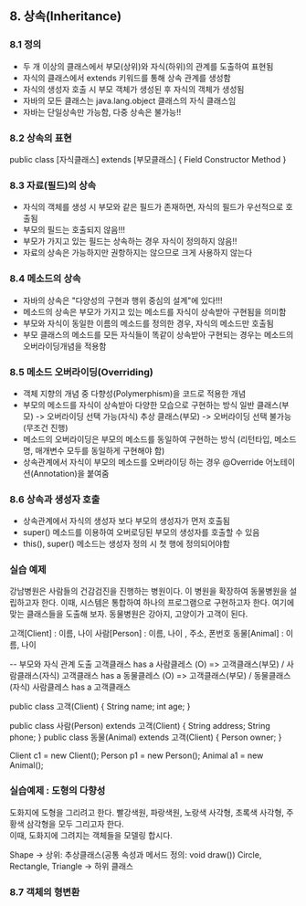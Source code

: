 ## 8. 상속(Inheritance)

### 8.1 정의
- 두 개 이상의 클래스에서 부모(상위)와 자식(하위)의 관계를 도출하여 표현됨
- 자식의 클래스에서 extends 키워드를 통해 상속 관계를 생성함
- 자식의 생성자 호출 시 부모 객체가 생성된 후 자식의 객체가 생성됨
- 자바의 모든 클래스는 java.lang.object 클래스의 자식 클래스임
- 자바는 단일상속만 가능함, 다중 상속은 불가능!!

### 8.2 상속의 표현
 public class [자식클래스] extends [부모클래스] {
 	Field
 	Constructor
 	Method
 }
 
### 8.3 자료(필드)의 상속
 - 자식의 객체를 생성 시 부모와 같은 필드가 존재하면, 자식의 필드가 우선적으로 호출됨
 - 부모의 필드는 호출되지 않음!!!
 - 부모가 가지고 있는 필드는 상속하는 경우 자식이 정의하지 않음!!
 - 자료의 상속은 가능하지만 권항하지는 않으므로 크게 사용하지 않는다
 
### 8.4 메소드의 상속
- 자바의 상속은 "다양성의 구현과 행위 중심의 설계"에 있다!!!
- 메소드의 상속은 부모가 가지고 있는 메소드를 자식이 상속받아 구현됨을 의미함
- 부모와 자식이 동일한 이름의 메소드를 정의한 경우, 자식의 메소드만 호출됨
- 부모 클래스의 메소드를 모든 자식들이 똑같이 상속받아 구현되는 경우는 메소드의 오버라이딩개념을 적용함
 
### 8.5 메소드 오버라이딩(Overriding) 
- 객체 지향의 개념 중 다향성(Polymerphism)을 코드로 적용한 개념
- 부모의 메소드를 자식이 상속받아 다양한 모습으로 구현하는 방식
  일반 클래스(부모) -> 오버라이딩 선택 가능(자식)
  추상 클래스(부모) -> 오버라이딩 선택 불가능(무조건 진행)
- 메소드의 오버라이딩은 부모의 메소드를 동일하여 구현하는 방식
  (리턴타입, 메소드명, 매개변수 모두를 동일하게 구현해야 함)
- 상속관계에서 자식이 부모의 메소드를 오버라이딩 하는 경우 @Override 어노테이션(Annotation)을 붙여줌
 
 
### 8.6 상속과 생성자 호출
- 상속관계에서 자식의 생성자 보다 부모의 생성자가 먼저 호출됨
- super() 메소드를 이용하여 오버로딩된 부모의 생성자를 호출할 수 있음
- this(), super() 메소드는 생성자 정의 시 첫 행에 정의되어야함
 
 
### 실습 예제
  강남병원은 사람들의 건감검진을 진행하는 병원이다. 이 병원을 확장하여 동물병원을 설립하고자 한다. 이때, 시스템은 통합하여
  하나의 프로그램으로 구현하고자 한다. 여기에 맞는 클래스들을 도출해 보자. 동물병원은 강아지, 고양이가 고객이 된다.
  
  고객[Client] : 이름, 나이
  사람[Person] : 이름, 나이 , 주소, 폰번호
  동물[Animal] :	이름, 나이
  
  -- 부모와 자식 관계 도출
  고객클래스 has a 사람클레스 (O) => 고객클래스(부모) / 사람클래스(자식)
  고객클래스 has a 동물클레스 (O) => 고객클래스(부모) / 동물클래스(자식)
  사람클레스 has a 고객클래스			
  
  public class 고객(Client) {
  	String name;
  	int age;
  }
  
  public class 사람(Person) extends 고객(Client) {
  	String address;
  	String phone;
  }
  public class 동물(Animal) extends 고객(Client) {
  	Person owner;
  }
  
  
  Client c1 = new Client();
  Person p1 = new Person();
  Animal a1 = new Animal();
  
### 실습예제 : 도형의 다향성
도화지에 도형을 그리려고 한다.
빨강색원, 파랑색원, 노랑색 사각형, 초록색 사각형, 주황색 삼각형을 모두 그리고자 한다.  
이때, 도화지에 그려지는 객체들을 모델링 합시다. 
  
  Shape -> 상위: 추상클래스(공통 속성과 메서드 정의: void draw())
  Circle, Rectangle, Triangle -> 하위 클래스
  
  
### 8.7 객체의 형변환 
  
  
  
  
  
  
  
  
  
  
  
  
  	